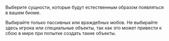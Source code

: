 Выберите сущности, которые будут естественным образом появляться в вашем биоме. 

Выбирайте только пассивных или враждебных мобов. Не выбирайте здесь игрока или специальные объекты, так как это может
привести к сбою в мире при попытке создать такие объекты.